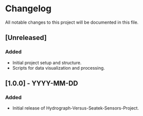 # Changelog

All notable changes to this project will be documented in this file.

## [Unreleased]

### Added

- Initial project setup and structure.
- Scripts for data visualization and processing.

## [1.0.0] - YYYY-MM-DD

### Added

- Initial release of Hydrograph-Versus-Seatek-Sensors-Project.